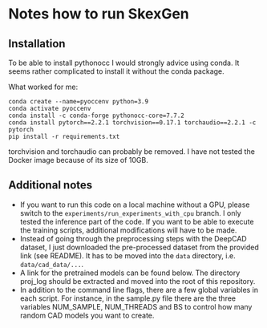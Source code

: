 # Notes how to run SkexGen

## Installation

To be able to install pythonocc I would strongly advice using conda. It seems rather complicated to install it without the conda package.

What worked for me:
```
conda create --name=pyoccenv python=3.9
conda activate pyoccenv
conda install -c conda-forge pythonocc-core=7.7.2
conda install pytorch==2.2.1 torchvision==0.17.1 torchaudio==2.2.1 -c pytorch
pip install -r requirements.txt
```
torchvision and torchaudio can probably be removed. I have not tested the Docker image because of its size of 10GB.

## Additional notes

* If you want to run this code on a local machine without a GPU, please switch to the `experiments/run_experiments_with_cpu` branch. I only tested the inference part of the code. If you want to be able to execute the training scripts, additional modifications will have to be made.
* Instead of going through the preprocessing steps with the DeepCAD dataset, I just downloaded the pre-processed dataset from the provided link (see README). It has to be moved into the `data` directory, i.e. `data/cad_data/...`.
* A link for the pretrained models can be found below. The directory proj_log should be extracted and moved into the root of this repository.
* In addition to the command line flags, there are a few global variables in each script. For instance, in the sample.py file there are the three variables NUM_SAMPLE, NUM_THREADS and BS to control how many random CAD models you want to create.
